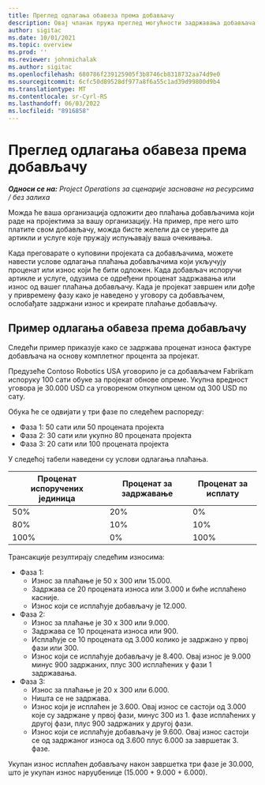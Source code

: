 ```yaml
---
title: Преглед одлагања обавеза према добављачу
description: Овај чланак пружа преглед могућности задржавања добављача.
author: sigitac
ms.date: 10/01/2021
ms.topic: overview
ms.prod: ''
ms.reviewer: johnmichalak
ms.author: sigitac
ms.openlocfilehash: 680786f239125905f3b8746cb8318732aa74d9e0
ms.sourcegitcommit: 6cfc50d89528df977a8f6a55c1ad39d99800d9b4
ms.translationtype: MT
ms.contentlocale: sr-Cyrl-RS
ms.lasthandoff: 06/03/2022
ms.locfileid: "8916858"
---
```

# <a name="vendor-retention-overview"></a>Преглед одлагања обавеза према добављачу

_**Односи се на:** Project Operations за сценарије засноване на ресурсима / без залиха_

Можда ће ваша организација одложити део плаћања добављачима који раде на пројектима за вашу организацију. На пример, пре него што платите свом добављачу, можда бисте желели да се уверите да артикли и услуге које пружају испуњавају ваша очекивања.

Када преговарате о куповини пројеката са добављачима, можете навести услове одлагања плаћања добављачима који укључују проценат или износ који ће бити одложен. Када добављач испоручи артикле и услуге, одузима се одређени проценат задржавања или износ од вашег плаћања добављачу. Када је пројекат завршен или дође у привремену фазу како је наведено у уговору са добављачем, ослобађате задржани износ и креирате плаћање добављачу.

## <a name="vendor-retention-example"></a>Пример одлагања обавеза према добављачу

Следећи пример приказује како се задржава проценат износа фактуре добављача на основу комплетног процента за пројекат.

Предузеће Contoso Robotics USA уговорило је са добављачем Fabrikam испоруку 100 сати обуке за пројекат обнове опреме. Укупна вредност уговора је 30.000 USD са уговореном откупном ценом од 300 USD по сату.

Обука ће се одвијати у три фазе по следећем распореду:

- Фаза 1: 50 сати или 50 процената пројекта
- Фаза 2: 30 сати или укупно 80 процената пројекта
- Фаза 3: 20 сати или 100 процената пројекта

У следећој табели наведени су услови одлагања плаћања.

| **Проценат испоручених јединица** | **Проценат за задржавање** | **Проценат за исплату** |
| --- | --- | --- |
| 50% | 20% | 0% |
| 80% | 10% | 10% |
| 100% | 0% | 100% |

Трансакције резултирају следећим износима:

- Фаза 1:
  - Износ за плаћање је 50 x 300 или 15.000.
  - Задржава се 20 процената износа или 3.000 и биће исплаћено касније.
  - Износ који се исплаћује добављачу је 12.000.
- Фаза 2:
  - Износ за плаћање је 30 x 300 или 9.000.
  - Задржава се 10 процената износа или 900.
  - Исплаћује се 10 процената од 3.000 колико је задржано у првој фази или 300.
  - Износ који се исплаћује добављачу је 8.400. Овај износ је 9.000 минус 900 задржаних, плус 300 исплаћених у фази 1 задржавања.
- Фаза 3:
  - Износ за плаћање је 20 x 300 или 6.000.
  - Ништа се не задржава.
  - Износ који је исплаћен је 3.600. Овај износ се састоји од 3.000 које су задржане у првој фази, минус 300 из 1. фазе исплаћених у другој фази, плус 900 задржаних у другој фази.
  - Износ који се исплаћује добављачу је 9.600. Овај износ састоји се од задржаног износа од 3.600 плус 6.000 за завршетак 3. фазе.

Укупан износ исплаћен добављачу након завршетка три фазе је 30.000, што је укупан износ наруџбенице (15.000 + 9.000 + 6.000).
